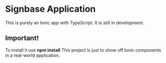 # Signbase Application

This is purely an Ionic app with TypeScript. It is still in development.


## Important!
To install it use **npm install** This project is just to show off Ionic components in a real-world application.



